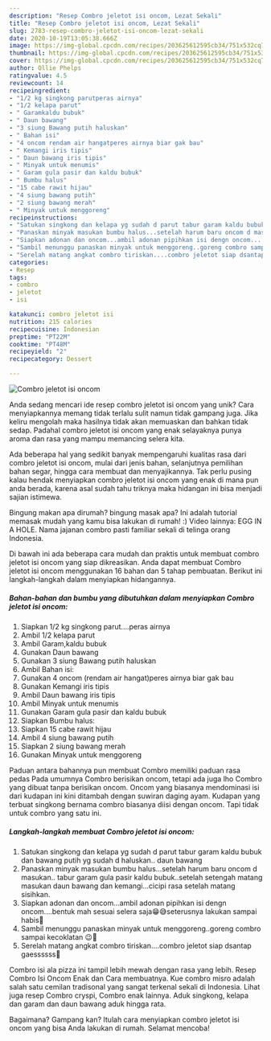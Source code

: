 ```yaml
---
description: "Resep Combro jeletot isi oncom, Lezat Sekali"
title: "Resep Combro jeletot isi oncom, Lezat Sekali"
slug: 2783-resep-combro-jeletot-isi-oncom-lezat-sekali
date: 2020-10-19T13:05:38.666Z
image: https://img-global.cpcdn.com/recipes/203625612595cb34/751x532cq70/combro-jeletot-isi-oncom-foto-resep-utama.jpg
thumbnail: https://img-global.cpcdn.com/recipes/203625612595cb34/751x532cq70/combro-jeletot-isi-oncom-foto-resep-utama.jpg
cover: https://img-global.cpcdn.com/recipes/203625612595cb34/751x532cq70/combro-jeletot-isi-oncom-foto-resep-utama.jpg
author: Ollie Phelps
ratingvalue: 4.5
reviewcount: 14
recipeingredient:
- "1/2 kg singkong parutperas airnya"
- "1/2 kelapa parut"
- " Garamkaldu bubuk"
- " Daun bawang"
- "3 siung Bawang putih haluskan"
- " Bahan isi"
- "4 oncom rendam air hangatperes airnya biar gak bau"
- " Kemangi iris tipis"
- " Daun bawang iris tipis"
- " Minyak untuk menumis"
- " Garam gula pasir dan kaldu bubuk"
- " Bumbu halus"
- "15 cabe rawit hijau"
- "4 siung bawang putih"
- "2 siung bawang merah"
- " Minyak untuk menggoreng"
recipeinstructions:
- "Satukan singkong dan kelapa yg sudah d parut tabur garam kaldu bubuk dan bawang putih yg sudah d haluskan.. daun bawang"
- "Panaskan minyak masukan bumbu halus...setelah harum baru oncom d masukan.. tabur garam gula pasir kaldu bubuk..setelah setengah matang masukan daun bawang dan kemangi...cicipi rasa setelah matang sisihkan."
- "Siapkan adonan dan oncom...ambil adonan pipihkan isi dengn oncom....bentuk mah sesuai selera saja😁😅seterusnya lakukan sampai habis💪"
- "Sambil menunggu panaskan minyak untuk menggoreng..goreng combro sampai kecoklatan 😉🤤"
- "Serelah matang angkat combro tiriskan....combro jeletot siap dsantap gaessssss🤤"
categories:
- Resep
tags:
- combro
- jeletot
- isi

katakunci: combro jeletot isi 
nutrition: 215 calories
recipecuisine: Indonesian
preptime: "PT22M"
cooktime: "PT48M"
recipeyield: "2"
recipecategory: Dessert

---
```



![Combro jeletot isi oncom](https://img-global.cpcdn.com/recipes/203625612595cb34/751x532cq70/combro-jeletot-isi-oncom-foto-resep-utama.jpg)

Anda sedang mencari ide resep combro jeletot isi oncom yang unik? Cara menyiapkannya memang tidak terlalu sulit namun tidak gampang juga. Jika keliru mengolah maka hasilnya tidak akan memuaskan dan bahkan tidak sedap. Padahal combro jeletot isi oncom yang enak selayaknya punya aroma dan rasa yang mampu memancing selera kita.

Ada beberapa hal yang sedikit banyak mempengaruhi kualitas rasa dari combro jeletot isi oncom, mulai dari jenis bahan, selanjutnya pemilihan bahan segar, hingga cara membuat dan menyajikannya. Tak perlu pusing kalau hendak menyiapkan combro jeletot isi oncom yang enak di mana pun anda berada, karena asal sudah tahu triknya maka hidangan ini bisa menjadi sajian istimewa.

Bingung makan apa dirumah? bingung masak apa? Ini adalah tutorial memasak mudah yang kamu bisa lakukan di rumah! :) Video lainnya: EGG IN A HOLE. Nama jajanan combro pasti familiar sekali di telinga orang Indonesia.


Di bawah ini ada beberapa cara mudah dan praktis untuk membuat combro jeletot isi oncom yang siap dikreasikan. Anda dapat membuat Combro jeletot isi oncom menggunakan 16 bahan dan 5 tahap pembuatan. Berikut ini langkah-langkah dalam menyiapkan hidangannya.

<!--inarticleads1-->

##### Bahan-bahan dan bumbu yang dibutuhkan dalam menyiapkan Combro jeletot isi oncom:

1. Siapkan 1/2 kg singkong parut....peras airnya
1. Ambil 1/2 kelapa parut
1. Ambil  Garam,kaldu bubuk
1. Gunakan  Daun bawang
1. Gunakan 3 siung Bawang putih haluskan
1. Ambil  Bahan isi:
1. Gunakan 4 oncom (rendam air hangat)peres airnya biar gak bau
1. Gunakan  Kemangi iris tipis
1. Ambil  Daun bawang iris tipis
1. Ambil  Minyak untuk menumis
1. Gunakan  Garam gula pasir dan kaldu bubuk
1. Siapkan  Bumbu halus:
1. Siapkan 15 cabe rawit hijau
1. Ambil 4 siung bawang putih
1. Siapkan 2 siung bawang merah
1. Gunakan  Minyak untuk menggoreng


Paduan antara bahannya pun membuat Combro memiliki paduan rasa pedas Pada umumnya Combro berisikan oncom, tetapi ada juga lho Combro yang dibuat tanpa berisikan oncom. Oncom yang biasanya mendominasi isi dari kudapan ini kini ditambah dengan suwiran daging ayam. Kudapan yang terbuat singkong bernama combro biasanya diisi dengan oncom. Tapi tidak untuk combro yang satu ini. 

<!--inarticleads2-->

##### Langkah-langkah membuat Combro jeletot isi oncom:

1. Satukan singkong dan kelapa yg sudah d parut tabur garam kaldu bubuk dan bawang putih yg sudah d haluskan.. daun bawang
1. Panaskan minyak masukan bumbu halus...setelah harum baru oncom d masukan.. tabur garam gula pasir kaldu bubuk..setelah setengah matang masukan daun bawang dan kemangi...cicipi rasa setelah matang sisihkan.
1. Siapkan adonan dan oncom...ambil adonan pipihkan isi dengn oncom....bentuk mah sesuai selera saja😁😅seterusnya lakukan sampai habis💪
1. Sambil menunggu panaskan minyak untuk menggoreng..goreng combro sampai kecoklatan 😉🤤
1. Serelah matang angkat combro tiriskan....combro jeletot siap dsantap gaessssss🤤


Combro isi ala pizza ini tampil lebih mewah dengan rasa yang lebih. Resep Combro Isi Oncom Enak dan Cara membuatnya. Kue combro misro adalah salah satu cemilan tradisonal yang sangat terkenal sekali di Indonesia. Lihat juga resep Combro cryspi, Combro enak lainnya. Aduk singkong, kelapa dan garam dan daun bawang aduk hingga rata. 

Bagaimana? Gampang kan? Itulah cara menyiapkan combro jeletot isi oncom yang bisa Anda lakukan di rumah. Selamat mencoba!
